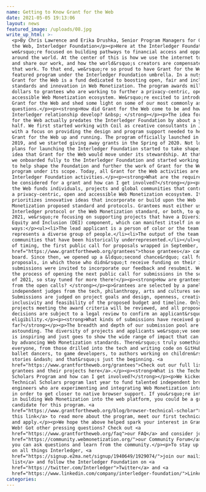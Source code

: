 ```yaml
---
name: Getting to Know Grant for the Web
date: 2021-05-05 19:13:06
layout: news
featured_image: /uploads/08.jpg
write_up_html: >-
  <p>By Chris Lawrence and Erika Drushka, Senior Program Managers for Grant for
  the Web, Interledger Foundation</p><p>Here at the Interledger Foundation,
  we&rsquo;re focused on building pathways to financial access and opportunity
  around the world. At the center of this is how we use the internet to connect
  and share our work, and how the world&rsquo;s creators are compensated for
  that work. To that end, we&rsquo;re so proud to have Grant for the Web as a
  featured program under the Interledger Foundation umbrella. In a nutshell,
  Grant for the Web is a fund dedicated to boosting open, fair and inclusive
  standards and innovation in Web Monetization. The program awards millions of
  dollars to grantees who are working to further a privacy-centric, open and
  accessible Web Monetization ecosystem. We&rsquo;re excited to introduce you to
  Grant for the Web and shed some light on some of our most commonly asked
  questions.</p><p><strong>How did Grant for the Web come to be and how did the
  Interledger relationship develop? &nbsp; </strong></p><p>The idea for Grant
  for the Web actually predates the Interledger Foundation by about a year and a
  half. We first started working with Coil as creative consultants in July 2019,
  with a focus on providing the design and program support needed to help get
  Grant for the Web up and running. The program officially launched in September
  2019, and we started giving away grants in the Spring of 2020. Not long after,
  plans for launching the Interledger Foundation started to take shape, with the
  idea that Grant for the Web would move under its stewardship. At that point,
  we onboarded fully to the Interledger Foundation and started working full time
  to help shape the Foundation and further the work of Grant for the Web as a
  program under its scope. Today, all Grant for the Web activities are
  Interledger Foundation activities.</p><p><strong>What are the requirements to
  be considered for a grant and how can I get involved?</strong></p><p>Grant for
  the Web funds individuals, projects and global communities that contribute to
  a privacy-centric, open and accessible Web Monetization ecosystem. It
  prioritizes innovative ideas that incorporate or build upon the Web
  Monetization proposed standard and protocols. Grantees must either use the
  Interledger protocol or the Web Monetization standard, or both, to qualify. In
  2021, we&rsquo;re focusing on supporting projects that have a Diversity,
  Equity and Inclusion (DEI) component, which can manifest itself in one of two
  ways:</p><ul><li>The lead applicant is a person of color or the team
  represents a diverse group of people.</li><li>The output of the team benefits
  communities that have been historically underrepresented.</li></ul><p>In terms
  of timing, the first public call for proposals wrapped in September, and <a
  href="https://www.grantfortheweb.org/grantees">those grantees</a> came on
  board. Since then, we opened up a &ldquo;second chance&rdquo; call for
  proposals, in which those who didn&rsquo;t receive funding on their initial
  submissions were invited to incorporate our feedback and resubmit. We are in
  the process of opening the next public call for submissions in the second half
  of 2021, so stay tuned for more there!</p><p><strong>How are grantees selected
  from the open calls? </strong></p><p>Grantees are selected by a panel of
  independent judges from the tech, philanthropy, arts and cultures sectors.
  Submissions are judged on project goals and design, openness, creativity,
  inclusivity and feasibility of the proposed budget and timeline. Only those
  projects meeting the award criteria will be reviewed, and all proposed award
  decisions are subject to a legal review to confirm an applicant&rsquo;s
  eligibility.</p><p><strong>What kinds of submissions have received grants so
  far?</strong></p><p>The breadth and depth of our submission pool are truly
  astounding. The diversity of projects and applicants we&rsquo;ve seen to date
  is inspiring and just goes to show the wide range of impact that can be made
  by advancing Web Monetization standards. There&rsquo;s truly something for
  everyone, from those drilled into the tech and writing code on GitHub, to
  ballet dancers, to game developers, to authors working on children&rsquo;s
  stories &ndash; and that&rsquo;s just the beginning. <a
  href="https://www.grantfortheweb.org/grantees">Check out our full list of
  grantees and their projects here</a>.</p><p><strong>What is the Technical
  Scholars Program and how can I get involved?</strong></p><p>We kicked off the
  Technical Scholars program last year to fund talented independent browser
  engineers who are experimenting and integrating Web Monetization into browsers
  in order to get closer to native browser support. If you&rsquo;re interested
  in building Web Monetization into the web platform, you could be a great
  candidate for this program. <a
  href="https://www.grantfortheweb.org/blog/browser-technical-scholar">Follow
  this link</a> to read more about the program, meet our first technical scholar
  and apply.</p><p>We hope the above helped spark your interest in Grant for the
  Web! Got other pressing questions? Check out <a
  href="https://www.grantfortheweb.org/faq">our FAQ</a> and consider joining <a
  href="https://community.webmonetization.org/">our Community Forum</a>, where
  you can ask questions and learn from the community.</p><p>To stay up to date
  on all things Interledger, <a
  href="https://signup.e2ma.net/signup/1940649/1929074/">join our mailing
  list</a> and follow the Interledger Foundation on <a
  href="https://twitter.com/Interledger">Twitter</a> and <a
  href="https://www.linkedin.com/company/interledger-foundation/">LinkedIn</a>.</p>
categories:
---
```

